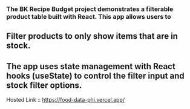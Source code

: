 ### The BK Recipe Budget project demonstrates a filterable product table built with React. This app allows users to 
## Filter products to only show items that are in stock.
## The app uses state management with React hooks (useState) to control the filter input and stock filter options.

Hosted Link :: https://food-data-phi.vercel.app/

